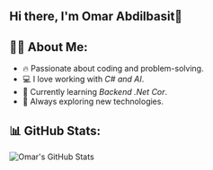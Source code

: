 ##                                              Hi there, I'm Omar Abdilbasit👋

 

## 👨‍💻 About Me:
- 🔥 Passionate about coding and problem-solving.
- 💻 I love working with *C# and AI*.
- 🌱 Currently learning *Backend .Net Cor*.
- 🚀 Always exploring new technologies.

## 📊 GitHub Stats:
![Omar's GitHub Stats](https://github-readme-stats.vercel.app/api?username=OmarKing12345&show_icons=true&theme=dark)
